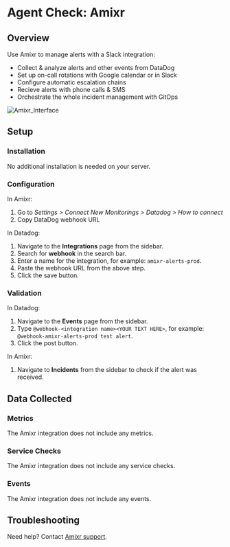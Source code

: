 # Agent Check: Amixr

## Overview

Use Amixr to manage alerts with a Slack integration:

- Collect & analyze alerts and other events from DataDog
- Set up on-call rotations with Google calendar or in Slack
- Configure automatic escalation chains
- Recieve alerts with phone calls & SMS
- Orchestrate the whole incident management with GitOps

![Amixr_Interface][1]

## Setup

### Installation

No additional installation is needed on your server.

### Configuration

In Amixr:

1. Go to *Settings > Connect New Monitorings > Datadog > How to connect*
2. Copy DataDog webhook URL

In Datadog:

1. Navigate to the **Integrations** page from the sidebar.
2. Search for **webhook** in the search bar.
3. Enter a name for the integration, for example: `amixr-alerts-prod`.
4. Paste the webhook URL from the above step.
5. Click the save button.

### Validation

In Datadog:

1. Navigate to the **Events** page from the sidebar.
2. Type `@webhook-<integration name><YOUR TEXT HERE>`, for example: `@webhook-amixr-alerts-prod test alert`.
3. Click the post button.

In Amixr:

1. Navigate to **Incidents** from the sidebar to check if the alert was received.

## Data Collected

### Metrics

The Amixr integration does not include any metrics.

### Service Checks

The Amixr integration does not include any service checks.

### Events

The Amixr integration does not include any events.

## Troubleshooting

Need help? Contact [Amixr support][2].

[1]: https://raw.githubusercontent.com/DataDog/integrations-extras/master/amixr/images/amixr-interface.png
[2]: https://amixr.io/support/
